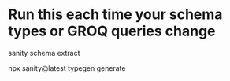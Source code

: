 # Run this each time your schema types or GROQ queries change

sanity schema extract

npx sanity@latest typegen generate
